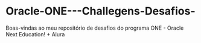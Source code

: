 # Oracle-ONE---Challegens-Desafios-
Boas-vindas ao meu repositório de desafios do programa ONE - Oracle Next Education! + Alura
